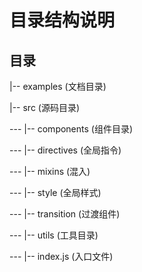 # 目录结构说明

## 目录

|-- examples (文档目录)

|-- src (源码目录)

--- |-- components (组件目录)

--- |-- directives (全局指令)

--- |-- mixins (混入)

--- |-- style (全局样式)

--- |-- transition (过渡组件)

--- |-- utils (工具目录)

--- |-- index.js (入口文件)
